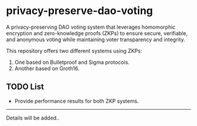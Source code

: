 # privacy-preserve-dao-voting
A privacy-preserving DAO voting system that leverages homomorphic encryption and zero-knowledge proofs (ZKPs) to ensure secure, verifiable, and anonymous voting while maintaining voter transparency and integrity.  

This repository offers two different systems using ZKPs:
1. One based on Bulletproof and Sigma protocols.
2. Another based on Groth16.

## TODO List

- Provide performance results for both ZKP systems.


----

Details will be added..